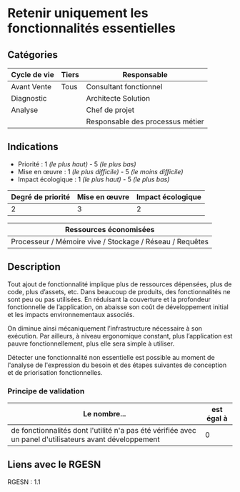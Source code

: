 # Retenir uniquement les fonctionnalités essentielles

## Catégories

| Cycle de vie | Tiers            | Responsable                      |
|--------------|------------------|----------------------------------|
| Avant Vente  | Tous             | Consultant fonctionnel           |
| Diagnostic   |                  | Architecte Solution              |
| Analyse      |                  | Chef de projet                   |
|              |                  | Responsable des processus métier |

## Indications

* Priorité : 1 *(le plus haut)* - 5 *(le plus bas)*
* Mise en œuvre : 1 *(le plus difficile)* - 5 *(le moins difficile)*
* Impact écologique : 1 *(le plus haut)* - 5 *(le plus bas)*

| Degré de priorité | Mise en œuvre | Impact écologique |
|-------------------|---------------|-------------------|
| 2                 | 3             | 2                 |


| Ressources économisées                                   |
|----------------------------------------------------------|
| Processeur / Mémoire vive / Stockage / Réseau / Requêtes |

## Description

Tout ajout de fonctionnalité implique plus de ressources dépensées, plus de code, plus d’assets, etc. Dans beaucoup de 
produits, des fonctionnalités ne sont peu ou pas utilisées. En réduisant la couverture et la profondeur fonctionnelle 
de l’application, on abaisse son coût de développement initial et les impacts environnementaux associés.

On diminue ainsi mécaniquement l’infrastructure nécessaire à son exécution. Par ailleurs, à niveau ergonomique constant, 
plus l’application est pauvre fonctionnellement, plus elle sera simple à utiliser.

Détecter une fonctionnalité non essentielle est possible au moment de l'analyse de l'expression du besoin et des étapes 
suivantes de conception et de priorisation fonctionnelles.


### Principe de validation

| Le nombre...                                                                                            | est égal à |
|---------------------------------------------------------------------------------------------------------|------------|
| de fonctionnalités dont l'utilité n'a pas été vérifiée avec un panel d'utilisateurs avant développement | 0          |


## Liens avec le RGESN

RGESN : 1.1